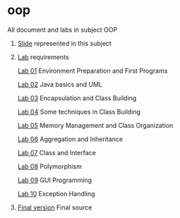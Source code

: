 # oop
All document and labs in subject OOP

1. [Slide](https://github.com/vothuckhanhhuyen/oop/tree/master/Document/lecture) represented in this subject
2. [Lab](https://github.com/vothuckhanhhuyen/oop/tree/master/Document/lab) requirements

      [Lab 01](https://github.com/vothuckhanhhuyen/oop/tree/master/src/hust/soict/talented/lab01) Environment Preparation and First Programs
      
      [Lab 02](https://github.com/vothuckhanhhuyen/oop/tree/master/src/hust/soict/talented/lab02) Java basics and UML
      
      [Lab 03](https://github.com/vothuckhanhhuyen/oop/tree/master/src/hust/soict/talented/lab03) Encapsulation and Class Building
      
      [Lab 04](https://github.com/vothuckhanhhuyen/oop/tree/master/src/hust/soict/talented/lab04) Some techniques in Class Building
      
      [Lab 05](https://github.com/vothuckhanhhuyen/oop/tree/master/src/hust/soict/talented/lab05) Memory Management and Class Organization
      
      [Lab 06](https://github.com/vothuckhanhhuyen/oop/tree/master/src/hust/soict/talented/lab06) Aggregation and Inheritance
      
      [Lab 07](https://github.com/vothuckhanhhuyen/oop/tree/master/src/hust/soict/talented/lab07Abstract) Class and Interface
      
      [Lab 08](https://github.com/vothuckhanhhuyen/oop/tree/master/src/hust/soict/talented/lab08) Polymorphism
      
      [Lab 09](https://github.com/vothuckhanhhuyen/oop/tree/master/src/hust/soict/talented/lab09/gui) GUI Programming
      
      [Lab 10](https://github.com/vothuckhanhhuyen/oop/tree/master/src/hust/soict/talented/lab10) Exception Handling
3. [Final version](https://github.com/vothuckhanhhuyen/OrderManagementApplication) Final source 
